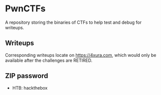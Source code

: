 # PwnCTFs
A repository storing the binaries of CTFs to help test and debug for writeups.

## Writeups
Corresponding writeups locate on https://4xura.com, which would only be available after the challenges are RETIRED.

## ZIP password
- HTB: hackthebox
